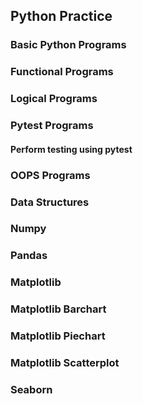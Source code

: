 ## Python Practice
### Basic Python Programs
### Functional Programs
### Logical Programs
### Pytest Programs
#### Perform testing using pytest
### OOPS Programs
### Data Structures
### Numpy
### Pandas
### Matplotlib
### Matplotlib Barchart
### Matplotlib Piechart
### Matplotlib Scatterplot
### Seaborn